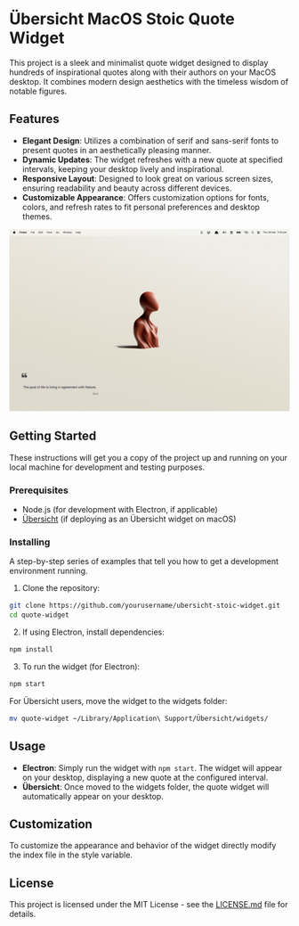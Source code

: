# Übersicht MacOS Stoic Quote Widget

This project is a sleek and minimalist quote widget designed to display hundreds of inspirational quotes along with their authors on your MacOS desktop. It combines modern design aesthetics with the timeless wisdom of notable figures.

## Features

- **Elegant Design**: Utilizes a combination of serif and sans-serif fonts to present quotes in an aesthetically pleasing manner.
- **Dynamic Updates**: The widget refreshes with a new quote at specified intervals, keeping your desktop lively and inspirational.
- **Responsive Layout**: Designed to look great on various screen sizes, ensuring readability and beauty across different devices.
- **Customizable Appearance**: Offers customization options for fonts, colors, and refresh rates to fit personal preferences and desktop themes.

![Stoic Widget Screenshot](https://github.com/micah-camargo/ubersicht-stoic-widget/blob/main/msq.widget.arrays/Light%20Text.png)

## Getting Started

These instructions will get you a copy of the project up and running on your local machine for development and testing purposes.

### Prerequisites

- Node.js (for development with Electron, if applicable)
- [Übersicht](http://tracesof.net/uebersicht/) (if deploying as an Übersicht widget on macOS)

### Installing

A step-by-step series of examples that tell you how to get a development environment running.

1. Clone the repository:

```bash
git clone https://github.com/yourusername/ubersicht-stoic-widget.git
cd quote-widget
```

2. If using Electron, install dependencies:

```bash
npm install
```

3. To run the widget (for Electron):

```bash
npm start
```

For Übersicht users, move the widget to the widgets folder:

```bash
mv quote-widget ~/Library/Application\ Support/Übersicht/widgets/
```

## Usage

- **Electron**: Simply run the widget with `npm start`. The widget will appear on your desktop, displaying a new quote at the configured interval.
- **Übersicht**: Once moved to the widgets folder, the quote widget will automatically appear on your desktop.

## Customization

To customize the appearance and behavior of the widget directly modify the index file in the style variable.


## License

This project is licensed under the MIT License - see the [LICENSE.md](LICENSE.md) file for details.
